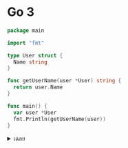 # Go 3

```go
package main

import "fmt"

type User struct {
  Name string
}

func getUserName(user *User) string {
  return user.Name
}

func main() {
  var user *User
  fmt.Println(getUserName(user))
}
```

<details>
<summary>เฉลย</summary>

## เฉลย

- ปัญหา: user เป็น nil ทำให้เกิด panic เมื่อพยายามเข้าถึง user.Name
- วิธีแก้: ตรวจสอบ user ว่าเป็น nil ก่อนใช้งาน

```go
if user == nil {
  return ""
}

```

</details>
